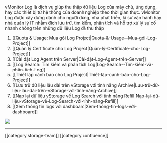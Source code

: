 vMonitor Log là dịch vụ giúp thu thập dữ liệu Log của máy chủ, ứng dụng, hay các thiết bị từ hệ thống của doanh nghiệp theo thời gian thực. vMonitor Log được xây dựng dành cho người dùng, nhà phát triển, kĩ sư vận hành hay nhà quản lý IT nhằm đích lưu trữ, tìm kiếm, phân tích và hỗ trợ xử lý sự cố nhanh chóng trên những dữ liệu Log đã thu thập


1. [[Quota & Usage: Mua gói Log Project|Quota-&-Usage--Mua-gói-Log-Project]]
1. [[Quản lý Certificate cho Log Project|Quản-lý-Certificate-cho-Log-Project]]
1. [[Cài đặt Log Agent trên Server|Cài-đặt-Log-Agent-trên-Server]]
1. [[Log Search: Tìm kiếm và phân tích Log|Log-Search--Tìm-kiếm-và-phân-tích-Log]]
1. [[Thiết lập cảnh báo cho Log Project|Thiết-lập-cảnh-báo-cho-Log-Project]]
1. [[Lưu trữ dữ liệu lâu dài trên vStorage với tính năng Archive|Lưu-trữ-dữ-liệu-lâu-dài-trên-vStorage-với-tính-năng-Archive]]
1. [[Nạp lại dữ liệu vStorage về Log Search với tính năng Refill|Nạp-lại-dữ-liệu-vStorage-về-Log-Search-với-tính-năng-Refill]]
1. [[Xem thông tin logs với dashboard|Xem-thông-tin-logs-với-dashboard]]

![](images/storage/image2021-5-17_11-51-3.png)



*****

[[category.storage-team]] 
[[category.confluence]] 
